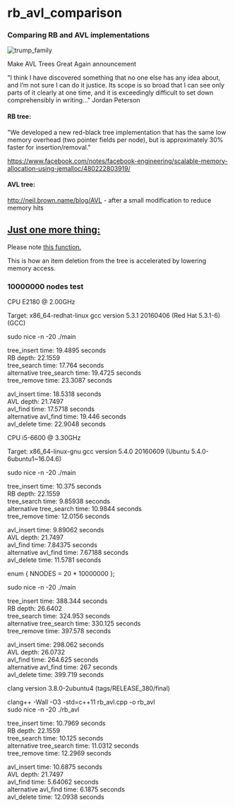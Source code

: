 # rb_avl_comparison
### Comparing RB and AVL implementations

![trump_family](https://user-images.githubusercontent.com/11851670/56092402-5db11c80-5ec4-11e9-84f1-94e1d643a09f.jpg)

Make AVL Trees Great Again announcement

"I think I have discovered something that no one else has any idea about, and I’m not sure I can do it justice. Its scope is so broad that I can see only parts of it clearly at one time, and it is exceedingly difficult to set down comprehensibly in writing…" Jordan Peterson 

#### RB tree:

"We developed a new red-black tree implementation that has the same low memory overhead (two pointer fields per node), but is approximately 30% faster for insertion/removal."

https://www.facebook.com/notes/facebook-engineering/scalable-memory-allocation-using-jemalloc/480222803919/

#### AVL tree:

http://neil.brown.name/blog/AVL - after a small modification to reduce memory hits

## [Just one more thing:](https://www.youtube.com/watch?v=QxBnaMGP2aY)

Please note [this function.](https://github.com/aliakseis/rb_avl_comparison/blob/c195ef96ae14f630e1add8688b269785dfd54ebf/rb_avl.cpp#L365)

This is how an item deletion from the tree is accelerated by lowering memory access.

### 10000000 nodes test

CPU  E2180  @ 2.00GHz

Target: x86_64-redhat-linux
gcc version 5.3.1 20160406 (Red Hat 5.3.1-6) (GCC)

sudo nice -n -20 ./main

  tree_insert time: 19.4895 seconds  
    RB depth: 22.1559  
  tree_search time: 17.764 seconds  
  alternative tree_search time: 19.4725 seconds  
  tree_remove time: 23.3087 seconds  

  avl_insert time: 18.5318 seconds  
    AVL depth: 21.7497  
  avl_find time: 17.5718 seconds  
  alternative avl_find time: 19.446 seconds  
  avl_delete time: 22.9048 seconds  

CPU i5-6600 @ 3.30GHz

Target: x86_64-linux-gnu
gcc version 5.4.0 20160609 (Ubuntu 5.4.0-6ubuntu1~16.04.6)

sudo nice -n -20 ./main

  tree_insert time: 10.375 seconds  
    RB depth: 22.1559  
  tree_search time: 9.85938 seconds  
  alternative tree_search time: 10.9844 seconds  
  tree_remove time: 12.0156 seconds  

  avl_insert time: 9.89062 seconds  
    AVL depth: 21.7497  
  avl_find time: 7.84375 seconds  
  alternative avl_find time: 7.67188 seconds  
  avl_delete time: 11.5781 seconds  

enum { NNODES = 20 * 10000000 };

sudo nice -n -20 ./main

  tree_insert time: 388.344 seconds  
    RB depth: 26.6402  
  tree_search time: 324.953 seconds  
  alternative tree_search time: 330.125 seconds  
  tree_remove time: 397.578 seconds  

  avl_insert time: 298.062 seconds  
    AVL depth: 26.0732  
  avl_find time: 264.625 seconds  
  alternative avl_find time: 267 seconds  
  avl_delete time: 399.719 seconds  

clang version 3.8.0-2ubuntu4 (tags/RELEASE_380/final)

clang++ -Wall -O3 -std=c++11 rb_avl.cpp -o rb_avl  
sudo nice -n -20 ./rb_avl

  tree_insert time: 10.7969 seconds  
    RB depth: 22.1559  
  tree_search time: 10.125 seconds  
  alternative tree_search time: 11.0312 seconds  
  tree_remove time: 12.2969 seconds  

  avl_insert time: 10.6875 seconds  
    AVL depth: 21.7497  
  avl_find time: 5.64062 seconds  
  alternative avl_find time: 6.1875 seconds  
  avl_delete time: 12.0938 seconds  
